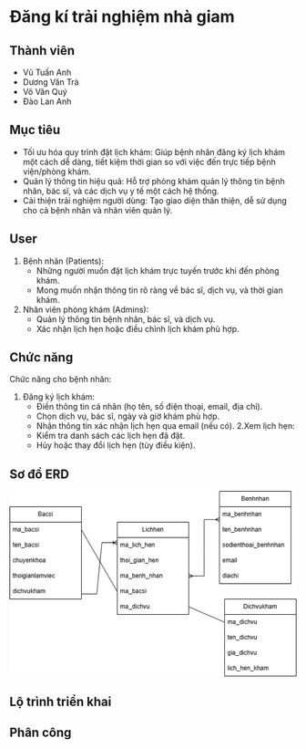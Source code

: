 # Đăng kí trải nghiệm nhà giam
## Thành viên
- Vũ Tuấn Anh
- Dương Văn Trà
- Võ Văn Quý
- Đào Lan Anh
## Mục tiêu
- Tối ưu hóa quy trình đặt lịch khám: Giúp bệnh nhân đăng ký lịch khám một cách dễ dàng, tiết kiệm thời gian so với việc đến trực tiếp bệnh viện/phòng khám.
- Quản lý thông tin hiệu quả: Hỗ trợ phòng khám quản lý thông tin bệnh nhân, bác sĩ, và các dịch vụ y tế một cách hệ thống.
- Cải thiện trải nghiệm người dùng: Tạo giao diện thân thiện, dễ sử dụng cho cả bệnh nhân và nhân viên quản lý.
## User
1. Bệnh nhân (Patients):
    - Những người muốn đặt lịch khám trực tuyến trước khi đến phòng khám.
    - Mong muốn nhận thông tin rõ ràng về bác sĩ, dịch vụ, và thời gian khám.
2. Nhân viên phòng khám (Admins):
    - Quản lý thông tin bệnh nhân, bác sĩ, và dịch vụ.
    - Xác nhận lịch hẹn hoặc điều chỉnh lịch khám phù hợp.
## Chức năng
Chức năng cho bệnh nhân:
1. Đăng ký lịch khám:
    - Điền thông tin cá nhân (họ tên, số điện thoại, email, địa chỉ).
    - Chọn dịch vụ, bác sĩ, ngày và giờ khám phù hợp.
    - Nhận thông tin xác nhận lịch hẹn qua email (nếu có).
2.Xem lịch hẹn:
    - Kiểm tra danh sách các lịch hẹn đã đặt.
    - Hủy hoặc thay đổi lịch hẹn (tùy điều kiện).

## Sơ đồ ERD
![so do erd](Lanh\erd-map.png)
## Lộ trình triển khai
## Phân công 
